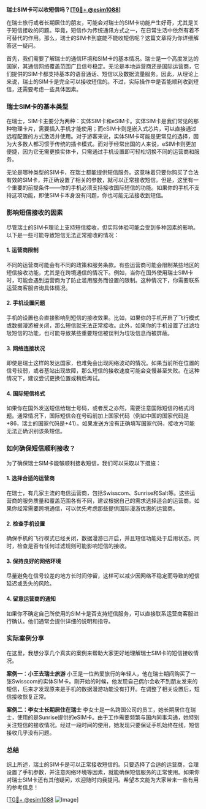 **瑞士SIM卡可以收短信吗？[[TG💪+ @esim1088](https://t.me/s/esim1088)]**

在瑞士旅行或者长期居住的朋友，可能会对瑞士的SIM卡功能产生好奇，尤其是关于短信接收的问题。毕竟，短信作为传统通讯方式之一，在日常生活中依然有着不可替代的作用。那么，瑞士的SIM卡到底能不能收短信呢？这篇文章将为你详细解答这一疑问。

首先，我们需要了解瑞士的通信环境和SIM卡的基本情况。瑞士是一个高度发达的国家，其通信网络覆盖范围广且信号稳定。无论是本地运营商还是国际运营商，它们提供的SIM卡都支持基本的语音通话、短信以及数据流量服务。因此，从理论上来说，瑞士的SIM卡是完全可以接收短信的。不过，实际操作中是否能顺利收到短信，还需要考虑一些具体因素。

### 瑞士SIM卡的基本类型

在瑞士，SIM卡主要分为两种：实体SIM卡和eSIM卡。实体SIM卡是我们常见的那种物理卡片，需要插入手机才能使用；而eSIM卡则是嵌入式芯片，可以直接通过远程配置的方式激活并使用。对于游客来说，实体SIM卡可能是更常见的选择，因为大多数人都习惯于传统的插卡模式。而对于经常出国的人来说，eSIM卡则更加便捷，因为它无需更换实体卡，只需通过手机设置即可轻松切换不同的运营商和服务。

无论是哪种类型的SIM卡，在瑞士都能提供短信服务。这意味着只要你购买了合法有效的SIM卡，并正确设置了相关的参数，就可以正常接收短信。但是，这里有一个重要的前提条件——你的手机必须支持接收国际短信的功能。如果你的手机不支持这项功能，即使SIM卡本身没有问题，你也可能无法接收到短信。

### 影响短信接收的因素

尽管瑞士的SIM卡理论上支持短信接收，但实际体验可能会受到多种因素的影响。以下是一些可能导致短信无法正常接收的情况：

#### 1. **运营商限制**
   不同的运营商可能会有不同的政策和服务条款。有些运营商可能会限制某些地区的短信接收功能，尤其是在跨境通信的情况下。例如，当你在国外使用瑞士SIM卡时，可能会遇到运营商为了防止滥用服务而设置的限制。这种情况下，你需要联系运营商客服咨询具体情况。

#### 2. **手机设置问题**
   手机的设置也会直接影响到短信的接收效果。比如，如果你的手机开启了飞行模式或数据漫游被关闭，那么短信就无法正常接收。此外，如果你的手机设置了过滤垃圾短信的功能，也可能导致某些重要短信被误判为垃圾信息而被屏蔽。

#### 3. **网络连接状况**
   即使是瑞士这样的发达国家，也难免会出现网络波动的情况。如果当前所在位置的信号较弱，或者基站出现故障，那么短信的接收速度可能会变慢甚至失败。在这种情况下，建议尝试更换位置或稍后再试。

#### 4. **国际短信格式**
   如果你在国外发送短信给瑞士号码，或者反之亦然，需要注意国际短信的格式问题。通常情况下，国际短信会在号码前加上国家代码（例如中国的国家代码是+86，瑞士的国家代码是+41）。如果发送方没有正确填写国家代码，接收方可能无法正确识别该条短信。

### 如何确保短信顺利接收？

为了确保瑞士SIM卡能够顺利接收短信，我们可以采取以下措施：

#### 1. **选择合适的运营商**
   在瑞士，有几家主流的电信运营商，包括Swisscom、Sunrise和Salt等。这些运营商的服务质量和覆盖范围各有不同，建议根据自己的需求选择适合的运营商。如果你经常需要跨境通信，可以优先考虑那些提供国际漫游优惠的运营商。

#### 2. **检查手机设置**
   确保手机的飞行模式已经关闭，数据漫游已开启，并且短信功能处于启用状态。同时，检查是否有任何过滤规则可能影响短信的接收。

#### 3. **保持良好的网络环境**
   尽量避免在信号较差的地方长时间停留，这样可以减少因网络不稳定而导致的短信延迟或丢失的风险。

#### 4. **留意运营商的通知**
   如果你不确定自己所使用的SIM卡是否支持短信服务，可以直接联系运营商客服进行确认。他们通常会提供详细的说明和指导。

### 实际案例分享

在这里，我想分享几个真实的案例来帮助大家更好地理解瑞士SIM卡的短信接收情况。

**案例一：小王去瑞士旅游**
小王是一位热爱旅行的年轻人，他在瑞士期间购买了一张Swisscom的实体SIM卡。刚开始的时候，他发现自己偶尔会收不到朋友发来的短信，后来才发现原来是手机的数据漫游功能没有打开。在调整了相关设置后，短信接收恢复正常。

**案例二：李女士长期居住在瑞士**
李女士是一名跨国公司的员工，她长期居住在瑞士，使用的是Sunrise提供的eSIM卡。由于工作需要频繁与国内同事沟通，她特别关注短信的接收情况。经过一段时间的使用，她发现只要保证手机始终在线，短信接收几乎没有问题。

### 总结

综上所述，瑞士的SIM卡是可以正常接收短信的。只要选择了合适的运营商，合理设置了手机参数，并注意网络环境等因素，就能确保短信服务的正常使用。如果你对瑞士SIM卡还有其他疑问，欢迎随时向我提问。希望本文能为大家带来一些有用的参考信息！

[[TG💪+ @esim1088](https://t.me/s/esim1088) ![Image](https://i.postimg.cc/4NQfJmqS/Snipaste-2025-05-13-00-14-12.png)]